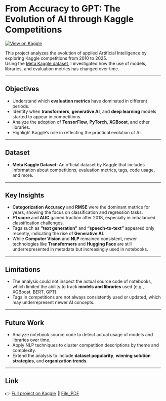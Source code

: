 # From Accuracy to GPT: The Evolution of AI through Kaggle Competitions

[![View on Kaggle](https://img.shields.io/badge/View%20on-Kaggle-blue?logo=kaggle)](https://www.kaggle.com/code/francescaaaa8/from-accuracy-to-gpt)

This project analyzes the evolution of applied Artificial Intelligence by exploring Kaggle competitions from 2010 to 2025.  
Using the [Meta Kaggle dataset](https://www.kaggle.com/datasets/kaggle/meta-kaggle), I investigated how the use of models, libraries, and evaluation metrics has changed over time.

---

## Objectives

- Understand which **evaluation metrics** have dominated in different periods.
- Identify when **transformers**, **generative AI**, and **deep learning** models started to appear in competitions.
- Analyze the adoption of **TensorFlow**, **PyTorch**, **XGBoost**, and other libraries.
- Highlight Kaggle’s role in reflecting the practical evolution of AI.

---

## Dataset

- **Meta Kaggle Dataset**: An official dataset by Kaggle that includes information about competitions, evaluation metrics, tags, code usage, and more.

---

## Key Insights

- **Categorization Accuracy** and **RMSE** were the dominant metrics for years, showing the focus on classification and regression tasks.
- **F1 score** and **AUC** gained traction after 2018, especially in imbalanced classification challenges.
- Tags such as **“text generation”** and **“speech-to-text”** appeared only recently, indicating the rise of **Generative AI**.
- While **Computer Vision** and **NLP** remained consistent, newer technologies like **Transformers** and **Hugging Face** are still underrepresented in metadata but increasingly used in notebooks.

---

## Limitations

- The analysis could not inspect the actual source code of notebooks, which limited the ability to track **models and libraries** used (e.g., XGBoost, BERT, GPT).
- Tags in competitions are not always consistently used or updated, which may underrepresent newer AI concepts.

---

## Future Work

- Analyze notebook source code to detect actual usage of models and libraries over time.
- Apply NLP techniques to cluster competition descriptions by theme and complexity.
- Extend the analysis to include **dataset popularity**, **winning solution strategies**, and **organization trends**.

---

## Link

👉 [Full project on Kaggle](https://www.kaggle.com/code/francescaaaa8/from-accuracy-to-gpt)
📄 [File_PDF](https://github.com/FrancescaCola/Kaggle_EvolutionAI/raw/main/KAGGLE.pdf)
